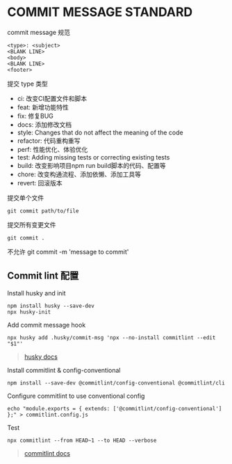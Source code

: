 # COMMIT MESSAGE STANDARD

commit message 规范

```text
<type>: <subject>
<BLANK LINE>
<body>
<BLANK LINE>
<footer>
```

提交 type 类型

+ ci: 改变CI配置文件和脚本
+ feat: 新增功能特性
+ fix: 修复BUG
+ docs: 添加修改文档
+ style: Changes that do not affect the meaning of the code
+ refactor: 代码重构重写
+ perf: 性能优化、体验优化
+ test: Adding missing tests or correcting existing tests
+ build: 改变影响项目npm run build脚本的代码、配置等
+ chore: 改变构通流程、添加依懒、添加工具等
+ revert: 回滚版本

提交单个文件

```shell
git commit path/to/file
```

提交所有变更文件

```shell
git commit .
```

不允许 git commit -m 'message to commit'

## Commit lint 配置

Install husky and init

```shell
npm install husky --save-dev
npx husky-init
```

Add commit message hook

```shell
npx husky add .husky/commit-msg 'npx --no-install commitlint --edit "$1"'
```

> [husky docs](https://typicode.github.io/husky/#/?id=usage)

Install commitlint & config-conventional

```shell
npm install --save-dev @commitlint/config-conventional @commitlint/cli
```

Configure commitlint to use conventional config

```shell
echo "module.exports = { extends: ['@commitlint/config-conventional'] };" > commitlint.config.js
```

Test

```shell
npx commitlint --from HEAD~1 --to HEAD --verbose
```

> [commitlint docs](https://commitlint.js.org/#/guides-local-setup)